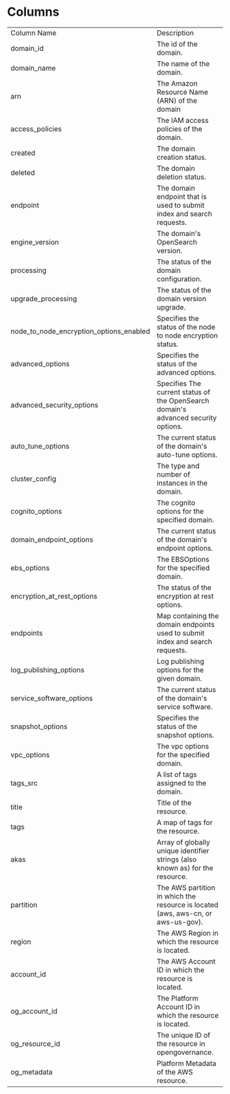 # Columns  

<table>
	<tr><td>Column Name</td><td>Description</td></tr>
	<tr><td>domain_id</td><td>The id of the domain.</td></tr>
	<tr><td>domain_name</td><td>The name of the domain.</td></tr>
	<tr><td>arn</td><td>The Amazon Resource Name (ARN) of the domain</td></tr>
	<tr><td>access_policies</td><td>The IAM access policies of the domain.</td></tr>
	<tr><td>created</td><td>The domain creation status.</td></tr>
	<tr><td>deleted</td><td>The domain deletion status.</td></tr>
	<tr><td>endpoint</td><td>The domain endpoint that is used to submit index and search requests.</td></tr>
	<tr><td>engine_version</td><td>The domain&#39;s OpenSearch version.</td></tr>
	<tr><td>processing</td><td>The status of the domain configuration.</td></tr>
	<tr><td>upgrade_processing</td><td>The status of the domain version upgrade.</td></tr>
	<tr><td>node_to_node_encryption_options_enabled</td><td>Specifies the status of the node to node encryption status.</td></tr>
	<tr><td>advanced_options</td><td>Specifies the status of the advanced options.</td></tr>
	<tr><td>advanced_security_options</td><td>Specifies The current status of the OpenSearch domain&#39;s advanced security options.</td></tr>
	<tr><td>auto_tune_options</td><td>The current status of the domain&#39;s auto-tune options.</td></tr>
	<tr><td>cluster_config</td><td>The type and number of instances in the domain.</td></tr>
	<tr><td>cognito_options</td><td>The cognito options for the specified domain.</td></tr>
	<tr><td>domain_endpoint_options</td><td>The current status of the domain&#39;s endpoint options.</td></tr>
	<tr><td>ebs_options</td><td>The EBSOptions for the specified domain.</td></tr>
	<tr><td>encryption_at_rest_options</td><td>The status of the encryption at rest options.</td></tr>
	<tr><td>endpoints</td><td>Map containing the domain endpoints used to submit index and search requests.</td></tr>
	<tr><td>log_publishing_options</td><td>Log publishing options for the given domain.</td></tr>
	<tr><td>service_software_options</td><td>The current status of the domain&#39;s service software.</td></tr>
	<tr><td>snapshot_options</td><td>Specifies the status of the snapshot options.</td></tr>
	<tr><td>vpc_options</td><td>The vpc options for the specified domain.</td></tr>
	<tr><td>tags_src</td><td>A list of tags assigned to the domain.</td></tr>
	<tr><td>title</td><td>Title of the resource.</td></tr>
	<tr><td>tags</td><td>A map of tags for the resource.</td></tr>
	<tr><td>akas</td><td>Array of globally unique identifier strings (also known as) for the resource.</td></tr>
	<tr><td>partition</td><td>The AWS partition in which the resource is located (aws, aws-cn, or aws-us-gov).</td></tr>
	<tr><td>region</td><td>The AWS Region in which the resource is located.</td></tr>
	<tr><td>account_id</td><td>The AWS Account ID in which the resource is located.</td></tr>
	<tr><td>og_account_id</td><td>The Platform Account ID in which the resource is located.</td></tr>
	<tr><td>og_resource_id</td><td>The unique ID of the resource in opengovernance.</td></tr>
	<tr><td>og_metadata</td><td>Platform Metadata of the AWS resource.</td></tr>
</table>